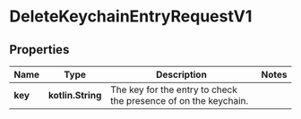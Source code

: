 
# DeleteKeychainEntryRequestV1

## Properties
Name | Type | Description | Notes
------------ | ------------- | ------------- | -------------
**key** | **kotlin.String** | The key for the entry to check the presence of on the keychain. | 



